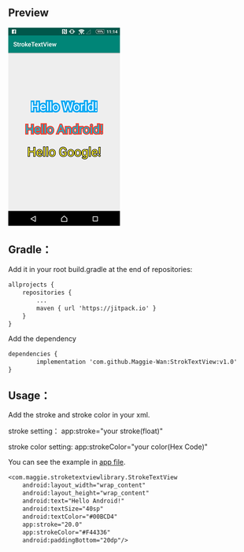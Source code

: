 ## Preview
![sample](https://github.com/Maggie-Wan/StrokTextView/blob/master/sample.png?raw=true)
## Gradle：

Add it in your root build.gradle at the end of repositories:

	allprojects {
		repositories {
			...
			maven { url 'https://jitpack.io' }
		}
	}


 Add the dependency

	dependencies {
	        implementation 'com.github.Maggie-Wan:StrokTextView:v1.0'
	}

## Usage：

 Add the stroke and stroke color in your xml.

 stroke setting： app:stroke="your stroke(float)"

 stroke color setting: app:strokeColor="your color(Hex Code)"

 You can see the example in [app file](https://github.com/Maggie-Wan/StrokTextView/blob/master/app/src/main/res/layout/activity_main.xml "app file").

    <com.maggie.stroketextviewlibrary.StrokeTextView
        android:layout_width="wrap_content"
        android:layout_height="wrap_content"
        android:text="Hello Android!"
        android:textSize="40sp"
        android:textColor="#00BCD4"
        app:stroke="20.0"
        app:strokeColor="#F44336"
        android:paddingBottom="20dp"/>
